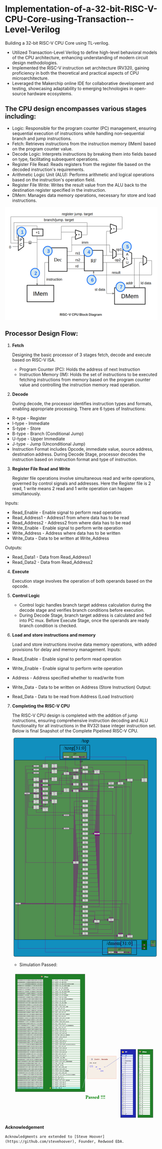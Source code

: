 # Implementation-of-a-32-bit-RISC-V-CPU-Core-using-Transaction--Level-Verilog
Building a 32-bit RISC-V CPU Core using TL-verilog.

- Utilized Transaction-Level Verilog to define high-level behavioral models of
the CPU architecture, enhancing understanding of modern circuit design
methodologies.
- Implemented the RISC-V instruction set architecture (RV32I), gaining
proficiency in both the theoretical and practical aspects of CPU
microarchitecture.
- Leveraged the Makerchip online IDE for collaborative development and
testing, showcasing adaptability to emerging technologies in open-source
hardware ecosystems.

## The CPU design encompasses various stages including:

- Logic: Responsible for the program counter (PC) management, ensuring sequential execution of instructions while handling non-sequential branch and jump instructions.
- Fetch: Retrieves instructions from the instruction memory (IMem) based on the program counter value.
- Decode Logic: Interprets instructions by breaking them into fields based on type, facilitating subsequent operations.
- Register File Read: Reads registers from the register file based on the decoded instruction's requirements.
- Arithmetic Logic Unit (ALU): Performs arithmetic and logical operations based on the instruction's operation field.
- Register File Write: Writes the result value from the ALU back to the destination register specified in the instruction.
- DMem: Manages data memory operations, necessary for store and load instructions.

![image](https://github.com/disharnadas/Implementation-of-a-32-bit-RISC-V-CPU-Core-using-Transaction--Level-Verilog/blob/main/images/RISC-V_CPU_Block_Diagram.png)



## Processor Design Flow:
1. **Fetch**

   Designing the basic processor of 3 stages fetch, decode and execute based on RISC-V ISA.
   * Program Counter (PC): Holds the address of next Instruction
   * Instruction Memory (IM): Holds the set of instructions to be executed
   fetching instructions from memory based on the program counter value and controlling the instruction memory read operation.
  
2. **Decode**

   During decode, the processor identifies instruction types and formats, enabling appropriate processing.
   There are 6 types of Instructions:

- R-type - Register
- I-type - Immediate
- S-type - Store
- B-type - Branch (Conditional Jump)
- U-type - Upper Immediate
- J-type - Jump (Unconditional Jump)
- Instruction Format includes Opcode, immediate value, source address, destination address. During Decode Stage, processor decodes the instruction based on instruction format and type of instruction.

3. **Register File Read and Write**

    Register file operations involve simultaneous read and write operations, governed by control signals and addresses.
    Here the Register file is 2 read, 1 write means 2 read and 1 write operation can happen simultanously.

Inputs:
- Read_Enable - Enable signal to perform read operation
- Read_Address1 - Address1 from where data has to be read
- Read_Address2 - Address2 from where data has to be read
- Write_Enable - Enable signal to perform write operation
- Write_Address - Address where data has to be written
- Write_Data - Data to be written at Write_Address

Outputs:
- Read_Data1 - Data from Read_Address1
- Read_Data2 - Data from Read_Address2

4. **Execute**

    Execution stage involves the operation of both operands based on the opcode.

5. **Control Logic**

    * Control logic handles branch target address calculation during the decode stage and verifies branch conditions before execution.
    * During Decode Stage, branch target address is calculated and fed into PC mux. Before Execute Stage, once the operands are ready branch condition is checked.

6. **Load and store instructions and memory**

    Load and store instructions involve data memory operations, with added provisions for delay and memory management.
Inputs:

- Read_Enable - Enable signal to perform read operation
- Write_Enable - Enable signal to perform write operation
- Address - Address specified whether to read/write from
- Write_Data - Data to be written on Address (Store Instruction)
Output:

- Read_Data - Data to be read from Address (Load Instruction)

7. **Completing the RISC-V CPU**

    The RISC-V CPU design is completed with the addition of jump instructions, ensuring comprehensive instruction decoding and ALU functionality for all instructions in the RV32I base integer instruction set.
    Below is final Snapshot of the Complete Pipelined RISC-V CPU.

    ![image](https://github.com/disharnadas/Implementation-of-a-32-bit-RISC-V-CPU-Core-using-Transaction--Level-Verilog/blob/main/images/Final_CPU.png)

    * Simulation Passed:

    ![image](https://github.com/disharnadas/Implementation-of-a-32-bit-RISC-V-CPU-Core-using-Transaction--Level-Verilog/blob/main/images/SIMULATION_PASSED.png)


**Acknowledgement**

    Acknowledgments are extended to [Steve Hoover](https://github.com/stevehoover), Founder, Redwood EDA.




